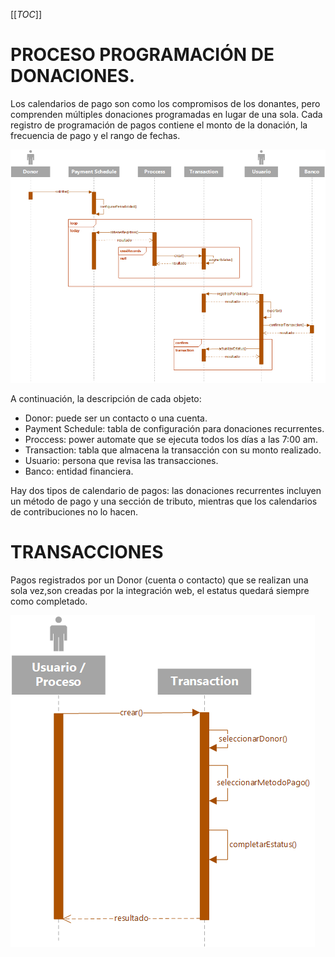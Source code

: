 [[_TOC_]]

# PROCESO PROGRAMACIÓN DE DONACIONES.
Los calendarios de pago son como los compromisos de los donantes, pero comprenden múltiples donaciones programadas en lugar de una sola. Cada registro de programación de pagos contiene el monto de la donación, la frecuencia de pago y el rango de fechas.

![Payment Schedule.png](/.attachments/Payment%20Schedule-ac3b2c3b-a4fd-4e34-9908-1a551ab82f43.png)

A continuación, la descripción de cada objeto:
- Donor: puede ser un contacto o una cuenta.
- Payment Schedule: tabla de configuración para donaciones recurrentes.
- Proccess: power automate que se ejecuta todos los días a las 7:00 am.
- Transaction: tabla que almacena la transacción con su monto realizado.
- Usuario: persona que revisa las transacciones.
- Banco: entidad financiera.


Hay dos tipos de calendario de pagos: las donaciones recurrentes incluyen un método de pago y una sección de tributo, mientras que los calendarios de contribuciones no lo hacen.

# TRANSACCIONES
Pagos registrados por un Donor (cuenta o contacto) que se realizan una sola vez,son creadas por la integración web, el estatus quedará siempre como completado.

![Payment Schedule.png](/.attachments/Payment%20Schedule-5221f5b0-435f-4b88-9e07-7762ecb21522.png)